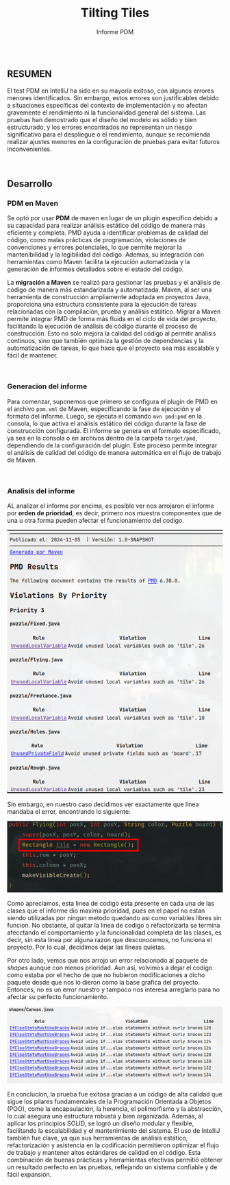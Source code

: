 <a id="informe-top"></a>
<br>
<div align="center">

<h1 align="center">Tilting Tiles</h1>

  <p align="center">
    Informe PDM
    <br />
  </p>
</div>


</br>
</br>



## RESUMEN
El test PDM en IntelliJ ha sido en su mayoría exitoso, con algunos errores menores identificados. Sin embargo, 
estos errores son justificables debido a situaciones específicas del contexto de implementación y no afectan 
gravemente el rendimiento ni la funcionalidad general del sistema. Las pruebas han demostrado que el diseño del 
modelo es sólido y bien estructurado, y los errores encontrados no representan un riesgo significativo para 
el despliegue o el rendimiento, aunque se recomienda realizar ajustes menores en la configuración de 
pruebas para evitar futuros inconvenientes.

<br>

## Desarrollo
### PDM en Maven
Se optó por usar **PDM** de maven en lugar de un plugin específico debido a su capacidad para realizar análisis estático del 
código de manera más eficiente y completa. PMD ayuda a identificar problemas de calidad del código, como malas prácticas de programación, 
violaciones de convenciones y errores potenciales, lo que permite mejorar la mantenibilidad y la legibilidad del código. Ademas, 
su integración con herramientas como Maven facilita la ejecución automatizada y la generación de informes detallados sobre el estado del código.

La **migración a Maven** se realizó para gestionar las pruebas y el análisis de código de manera más estandarizada y automatizada. 
Maven, al ser una herramienta de construcción ampliamente adoptada en proyectos Java, proporciona una estructura consistente para 
la ejecución de tareas relacionadas con la compilación, prueba y análisis estático. Migrar a Maven permite integrar PMD de 
forma más fluida en el ciclo de vida del proyecto, facilitando la ejecución de análisis de código durante el proceso de construcción. 
Esto no solo mejora la calidad del código al permitir análisis continuos, sino que también optimiza la gestión de dependencias 
y la automatización de tareas, lo que hace que el proyecto sea más escalable y fácil de mantener.

<br>

### Generacion del informe
Para comenzar, suponemos que primero se configura el plugin de PMD en el archivo `pom.xml` de Maven, especificando la fase de ejecución 
y el formato del informe. Luego, se ejecuta el comando `mvn pmd:pmd` en la consola, lo que activa el análisis estático del código 
durante la fase de construcción configurada. El informe se genera en el formato especificado, ya sea en la consola o en 
archivos dentro de la carpeta `target/pmd`, dependiendo de la configuración del plugin. Este proceso permite integrar el 
análisis de calidad del código de manera automática en el flujo de trabajo de Maven.

<br>

### Analisis del informe
AL analizar el informe por encima, es posible ver nos arrojaron el informe por **orden de prioridad**, es decir, primero nos muestra
componentes que de una u otra forma pueden afectar el funcionamiento del codigo. 

![Errores generales](/Screenshots/PMD1.png)

Sin embargo, en nuestro caso decidimos ver exactamente
que linea mandaba el error, encontrando lo siguiente:

![Codigo malo](/Screenshots/PMDC.png)

Como apreciamos, esta linea de codigo esta presente en cada una de las clases que el informe dio maxima prioridad, pues en el papel
no estan siendo utilizadas por ningun metodo quedando asi como variables libres sin funcion. No obstante, al quitar la linea de codigo 
o refactorizarla se termina afecctando el comportamiento y la funcionalidad completa de las clases, es decir, sin esta linea por alguna
razon que desconocemos, no funciona el proyecto. Por lo cual, decidimos dejar las lineas quietas.

Por otro lado, vemos que nos arrojo un error relacionado al paquete de *shapes* aunque con menos prioridad. Aun asi, volvimos a 
dejar el codigo como estaba por el hecho de que no hubieron modificaciones a dicho paquete desde que nos lo dieron como la 
base grafica del proyecto. Entonces, no es un error nuestro y tampoco nos interesa arreglarlo para no afectar su perfecto funcionamiento.

![Errores de shapes](/Screenshots/PMD2.png)

En conclucion, la prueba fue exitosa gracias a un código de alta calidad que sigue los pilares fundamentales de la Programación Orientada
a Objetos (POO), como la encapsulación, la herencia, el polimorfismo y la abstracción, lo cual asegura una estructura robusta y bien
organizada. Además, al aplicar los principios SOLID, se logró un diseño modular y flexible, facilitando la escalabilidad y el mantenimiento 
del sistema. El uso de IntelliJ también fue clave, ya que sus herramientas de análisis estático, refactorización y asistencia en la
codificación permitieron optimizar el flujo de trabajo y mantener altos estándares de calidad en el código. Esta combinación de buenas
prácticas y herramientas efectivas permitió obtener un resultado perfecto en las pruebas, reflejando un sistema confiable y de fácil expansión.
